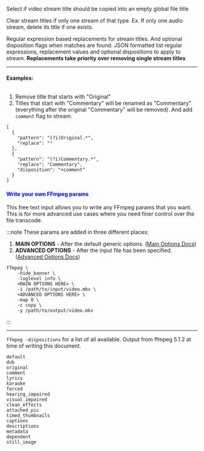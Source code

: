 
Select if video stream title should be copied into an empty global file title

Clear stream titles if only one stream of that type. Ex. If only one audio stream, delete its title if one exists.

Regular expression based replacements for stream titles. And optional disposition flags when matches are found. JSON formatted list regular expressions, replacement values and optional dispositions to apply to stream. **Replacements take priority over removing single stream titles**

---

#### Examples:

###### <span style="color:magenta">
1. Remove title that starts with "Original"
1. Titles that start with "Commentary" will be renamed as "Commentary" (everything after the original "Commentary" will be removed). And add `comment` flag to stream.
</span>

```
[
  {
    "pattern": "(?i)Original.*",
    "replace": ""
  },
  {
    "pattern": "(?i)Commentary.*",
    "replace": "Commentary",
    "disposition": "+comment"
  }
]
```

#### <span style="color:blue">Write your own FFmpeg params</span>
This free text input allows you to write any FFmpeg params that you want.
This is for more advanced use cases where you need finer control over the file transcode.

:::note
These params are added in three different places:
1. **MAIN OPTIONS** - After the default generic options.
   ([Main Options Docs](https://ffmpeg.org/ffmpeg.html#Main-options))
1. **ADVANCED OPTIONS** - After the input file has been specified.
   ([Advanced Options Docs](https://ffmpeg.org/ffmpeg.html#Advanced-options))

```
ffmpeg \
    -hide_banner \
    -loglevel info \
    <MAIN OPTIONS HERE> \
    -i /path/to/input/video.mkv \
    <ADVANCED OPTIONS HERE> \
    -map 0 \
    -c copy \
    -y /path/to/output/video.mkv
```
:::

---
`ffmpeg -dispositions` for a list of all available. Output from ffmpeg 5.1.2 at time of writing this document.

```
default
dub
original
comment
lyrics
karaoke
forced
hearing_impaired
visual_impaired
clean_effects
attached_pic
timed_thumbnails
captions
descriptions
metadata
dependent
still_image
```